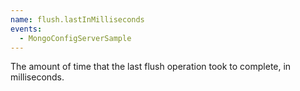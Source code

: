 ```yaml
---
name: flush.lastInMilliseconds
events:
  - MongoConfigServerSample
---
```


The amount of time that the last flush operation took to complete, in milliseconds.
